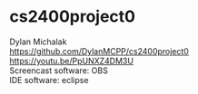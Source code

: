 # cs2400project0
Dylan Michalak  
https://github.com/DylanMCPP/cs2400project0  
https://youtu.be/PpUNXZ4DM3U  
Screencast software: OBS  
IDE software: eclipse  
